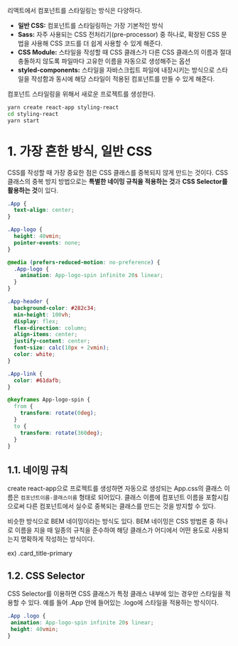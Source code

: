 리액트에서 컴포넌트를 스타일링는 방식은 다양하다.

- **일반 CSS:** 컴포넌트를 스타일링하는 가장 기본적인 방식
- **Sass:** 자주 사용되는 CSS 전처리기(pre-processor) 중 하나로, 확장된 CSS 문법을 사용해 CSS 코드를 더 쉽게 사용할 수 있게 해준다.
- **CSS Module:** 스타일을 작성할 때 CSS 클래스가 다른 CSS 클래스의 이름과 절대 충돌하지 않도록 파일마다 고유한 이름을 자동으로 생성해주는 옵션 
- **styled-components:** 스타일을 자바스크립트 파일에 내장시키는 방식으로 스타일을 작성함과 동시에 해당 스타일이 적용된 컴포넌트를 만들 수 있게 해준다.

컴포넌트 스타일링을 위해서 새로운 프로젝트를 생성한다.

```bash
yarn create react-app styling-react
cd styling-react
yarn start
```

# 1. 가장 흔한 방식, 일반 CSS

CSS를 작성할 때 가장 중요한 점은 CSS 클래스를 중복되지 않게 만드는 것이다. CSS 클래스의 중복 방지 방법으로는 **특별한 네이밍 규칙을 적용하는 것**과 **CSS Selector를 활용하는 것**이 있다.

```css
.App {
  text-align: center;
}

.App-logo {
  height: 40vmin;
  pointer-events: none;
}

@media (prefers-reduced-motion: no-preference) {
  .App-logo {
    animation: App-logo-spin infinite 20s linear;
  }
}

.App-header {
  background-color: #282c34;
  min-height: 100vh;
  display: flex;
  flex-direction: column;
  align-items: center;
  justify-content: center;
  font-size: calc(10px + 2vmin);
  color: white;
}

.App-link {
  color: #61dafb;
}

@keyframes App-logo-spin {
  from {
    transform: rotate(0deg);
  }
  to {
    transform: rotate(360deg);
  }
}
```

## 1.1. 네이밍 규칙

create react-app으로 프로젝트를 생성하면 자동으로 생성되는 App.css의 클래스 이름은 `컴포넌트이름-클래스이름` 형태로 되어있다. 클래스 이름에 컴포넌트 이름을 포함시킴으로써 다른 컴포넌트에서 실수로 중복되는 클래스를 만드는 것을 방지할 수 있다.

비슷한 방식으로 BEM 네이밍이라는 방식도 있다. BEM 네이밍은 CSS 방법론 중 하나로 이름을 지을 때 일종의 규칙을 준수하여 해당 클래스가 어디에서 어떤 용도로 사용되는지 명확하게 작성하는 방식이다.

ex) .card_title-primary

## 1.2. CSS Selector

CSS Selector를 이용하면 CSS 클래스가 특정 클래스 내부에 있는 경우만 스타일을 적용할 수 있다. 예를 들어 .App 안에 들어있는 .logo에 스타일을 적용하는 방식이다.

```css
.App .logo {
 animation: App-logo-spin infinite 20s linear;
 height: 40vmin;
}
```

